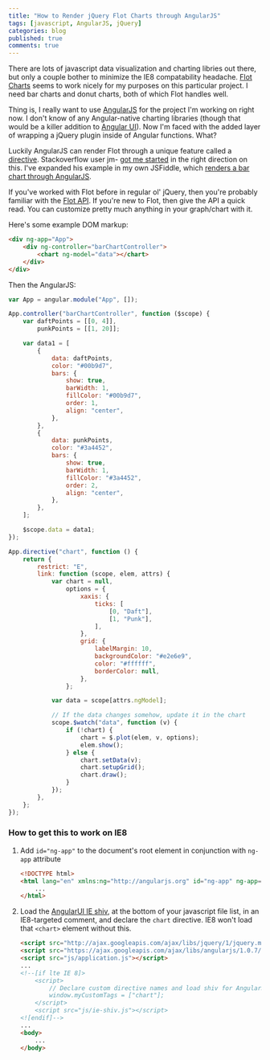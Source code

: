 ```yaml
---
title: "How to Render jQuery Flot Charts through AngularJS"
tags: [javascript, AngularJS, jQuery]
categories: blog
published: true
comments: true
---
```


There are lots of javascript data visualization and charting libries out there, but only a couple bother to minimize the IE8 compatability headache. [Flot Charts](http://www.flotcharts.org) seems to work nicely for my purposes on this particular project. I need bar charts and donut charts, both of which Flot handles well.

Thing is, I really want to use [AngularJS](http://angularjs.org) for the project I'm working on right now. I don't know of any Angular-native charting libraries (though that would be a killer addition to [Angular UI](https://github.com/angular-ui)). Now I'm faced with the added layer of wrapping a jQuery plugin inside of Angular functions. What?

Luckily AngularJS can render Flot through a unique feature called a [directive](http://docs.angularjs.org/guide/directive). Stackoverflow user jm- [got me started](http://stackoverflow.com/questions/13103671/how-to-integrate-flot-with-angularjs) in the right direction on this. I've expanded his example in my own JSFiddle, which [renders a bar chart through AngularJS](http://jsfiddle.net/LC5JE/).

If you've worked with Flot before in regular ol' jQuery, then you're probably familiar with the [Flot API](https://github.com/flot/flot/blob/master/API.md). If you're new to Flot, then give the API a quick read. You can customize pretty much anything in your graph/chart with it.

Here's some example DOM markup:

```html
<div ng-app="App">
	<div ng-controller="barChartController">
		<chart ng-model="data"></chart>
	</div>
</div>
```

Then the AngularJS:

```javascript
var App = angular.module("App", []);

App.controller("barChartController", function ($scope) {
	var daftPoints = [[0, 4]],
		punkPoints = [[1, 20]];

	var data1 = [
		{
			data: daftPoints,
			color: "#00b9d7",
			bars: {
				show: true,
				barWidth: 1,
				fillColor: "#00b9d7",
				order: 1,
				align: "center",
			},
		},
		{
			data: punkPoints,
			color: "#3a4452",
			bars: {
				show: true,
				barWidth: 1,
				fillColor: "#3a4452",
				order: 2,
				align: "center",
			},
		},
	];

	$scope.data = data1;
});

App.directive("chart", function () {
	return {
		restrict: "E",
		link: function (scope, elem, attrs) {
			var chart = null,
				options = {
					xaxis: {
						ticks: [
							[0, "Daft"],
							[1, "Punk"],
						],
					},
					grid: {
						labelMargin: 10,
						backgroundColor: "#e2e6e9",
						color: "#ffffff",
						borderColor: null,
					},
				};

			var data = scope[attrs.ngModel];

			// If the data changes somehow, update it in the chart
			scope.$watch("data", function (v) {
				if (!chart) {
					chart = $.plot(elem, v, options);
					elem.show();
				} else {
					chart.setData(v);
					chart.setupGrid();
					chart.draw();
				}
			});
		},
	};
});
```

### How to get this to work on IE8

1. Add <code>id="ng-app"</code> to the document's root element in conjunction with <code>ng-app</code> attribute

    ```html
    <!DOCTYPE html>
    <html lang="en" xmlns:ng="http://angularjs.org" id="ng-app" ng-app="App">
    	...
    </html>
    ```

2. Load the [AngularUI IE shiv](https://github.com/angular-ui/ui-utils/tree/master/modules/ie-shiv), at the bottom of your javascript file list, in an IE8-targeted comment, and declare the <code>chart</code> directive. IE8 won't load that `<chart>` element without this.

    ```html
    <script src="http://ajax.googleapis.com/ajax/libs/jquery/1/jquery.min.js"></script>
    <script src="https://ajax.googleapis.com/ajax/libs/angularjs/1.0.7/angular.min.js"></script>
    <script src="js/application.js"></script>
    ...
    <!--[if lte IE 8]>
    	<script>
    		// Declare custom directive names and load shiv for AngularJS in here. Or else IE8 bummertown.
    		window.myCustomTags = ["chart"];
    	</script>
    	<script src="js/ie-shiv.js"></script>
    <![endif]-->
    ...
    <body>
    	...
    </body>
    ```

```

```
